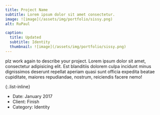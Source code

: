 ```yaml
---
title: Project Name
subtitle: Lorem ipsum dolor sit amet consectetur.
image: ![image](/assets/img/portfolio/sissy.png)
alt: RuPaul

caption:
  title: Updated
  subtitle: Identity
  thumbnail: ![image](/assets/img/portfolio/sissy.png)
---
```

plz work again to describe your project. Lorem ipsum dolor sit amet, consectetur adipisicing elit. Est blanditiis dolorem culpa incidunt minus dignissimos deserunt repellat aperiam quasi sunt officia expedita beatae cupiditate, maiores repudiandae, nostrum, reiciendis facere nemo!

{:.list-inline}
- Date: January 2017
- Client: Finish
- Category: Identity
